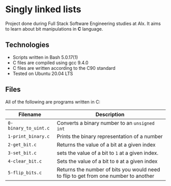 # Singly linked lists

Project done during Full Stack Software Engineering studies at Alx. It aims to learn about bit manipulations in **C** language.

## Technologies
 
* Scripts written in Bash 5.0.17(1)
* C files are compiled using gcc 9.4.0
* C files are written according to the C90 standard
* Tested on Ubuntu 20.04 LTS

## Files

All of the following are programs written in C:

Filename | Description
--- | ---
`0-binary_to_uint.c` | Converts a binary number to an `unsigned int`
`1-print_binary.c` | Prints the binary representation of a number
`2-get_bit.c` | Returns the value of a bit at a given index
`3-set_bit.c` | sets the value of a bit to `1` at a given index.
`4-clear_bit.c` | Sets the value of a bit to `0` at a given index
`5-flip_bits.c` | Returns the number of bits you would need to flip to get from one number to another
